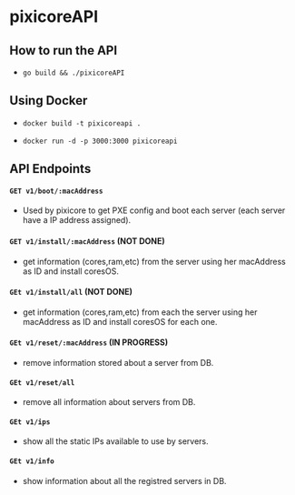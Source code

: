 # pixicoreAPI


## How to run the API

- `go build && ./pixicoreAPI`

## Using Docker

- `docker build -t pixicoreapi . `

- `docker run -d -p 3000:3000 pixicoreapi `


## API Endpoints

#### `GET v1/boot/:macAddress` 

- Used by pixicore to get PXE config and boot each server (each server have a IP address assigned).

#### `GET v1/install/:macAddress` (NOT DONE)

- get information (cores,ram,etc) from the server using her macAddress as ID and install coresOS. 

#### `GEt v1/install/all` (NOT DONE)

- get information (cores,ram,etc) from each the server using her macAddress as ID and install coresOS for each one.

#### `GEt v1/reset/:macAddress` (IN PROGRESS)

- remove information stored about a server from DB.

#### `GEt v1/reset/all`

- remove all information about servers from DB.

#### `GEt v1/ips`

- show all the static IPs available to use by servers.

#### `GEt v1/info`

- show information about all the registred servers in DB.